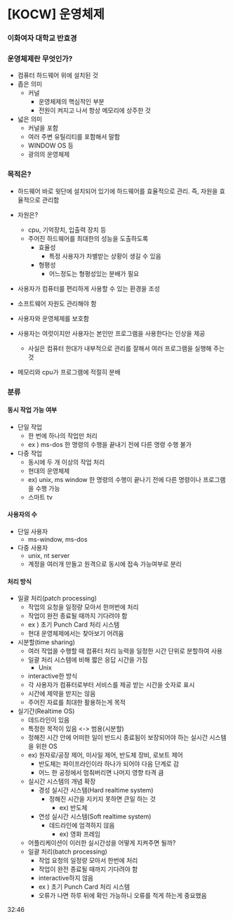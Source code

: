 # [KOCW] 운영체제

### 이화여자 대학교 반효경 

### 운영체제란 무엇인가?

- 컴퓨터 하드웨어 위에 설치된 것
- 좁은 의미
  - 커널
    - 운영체제의 핵심적인 부분
    - 전원이 켜지고 나서 항상 메모리에 상주한 것
- 넓은 의미
  - 커널을 포함
  - 여러 주변 유틸리티를 포함해서 말함
  - WINDOW OS 등
  - 광의의 운영체제

### 목적은?

- 하드웨어 바로 윗단에 설치되어 있기에 하드웨어를 효율적으로 관리. 즉, 자원을 효율적으로 관리함
- 자원은?
  - cpu, 기억장치, 입출력 장치 등
  - 주어진 하드웨어를 최대한의 성능을 도출하도록
    - 효율성
      - 특정 사용자가 차별받는 상황이 생길 수 있음
    - 형평성
      - 어느정도는 형평성있는 분배가 필요
- 사용자가 컴퓨터를 편리하게 사용할 수 있는 환경을 조성

- 소프트웨어 자원도 관리해야 함
- 사용자와 운영체제를 보호함
- 사용자는 여럿이지만 사용자는 본인만 프로그램을 사용한다는 인상을 제공
  - 사실은 컴퓨터 한대가 내부적으로 관리를 잘해서 여러 프로그램을 실행해 주는 것
- 메모리와 cpu가 프로그램에 적절히 분배

### 분류

#### 동시 작업 가능 여부

- 단일 작업
  - 한 번에 하나의 작업만 처리
  - ex ) ms-dos 한 명령의 수행을 끝내기 전에 다른 명령 수행 불가
- 다중 작업
  - 동시에 두 개 이상의 작업 처리
  - 현대의 운영체제
  - ex) unix, ms window 한 명령의 수행이 끝나기 전에 다른 명령이나 프로그램을 수행 가능
  - 스마트 tv

#### 사용자의 수

- 단일 사용자
  - ms-window, ms-dos
- 다중 사용자
  - unix, nt server
  - 계정을 여러개 만들고 원격으로 동시에 접속 가능여부로 분리

#### 처리 방식

- 일괄 처리(patch processing)
  - 작업의 요청을 일정량 모아서 한꺼번에 처리
  - 작업이 완전 종료될 때까지 기다려야 함
  - ex ) 초기 Punch Card 처리 시스템
  - 현대 운영체제에서는 찾아보기 어려움
- 시분할(time sharing)
  - 여러 작업을 수행할 때 컴퓨터 처리 능력을 일정한 시간 단위로 분할하여 사용
  - 일괄 처리 시스템에 비해 짧은 응답 시간을 가짐
    - Unix
  - interactive한 방식
  - 각 사용자가 컴퓨터로부터 서비스를 제공 받는 시간을 숫자로 표시
  - 시간에 제약을 받지는 않음
  - 주어진 자료를 최대한 활용하는게 목적
- 실기간(Realtime OS)
  - 데드라인이 있음
  - 특정한 목적이 있음 <-> 범용(시분할)
  - 정해진 시간 안에 어떠한 일이 반드시 종료됨이 보장되어야 하는 실시간 시스템을 위한 OS
  - ex) 원자로/공장 제어, 미사일 제어, 반도체 장비, 로보트 제어
    - 반도체는 파이프라인이라 하나가 되어야 다음 단계로 감
    - 어느 한 공정에서 멈춰버리면 나머지 영향 타격 큼
  - 실시간 시스템의 개념 확장
    - 경성 실시간 시스템(Hard realtime system)
      - 정해진 시간을 지키지 못하면 큰일 하는 것
        - ex) 반도체
    - 연성 실시간 시스템(Soft realtime system)
      - 데드라인에 엄격하지 않음
        - ex) 영화 프레임
  - 어플리케이션이 이러한 실시간성을 어떻게 지켜주면 될까?
  - 일괄 처리(batch processing)
    - 작업 요청의 일정량 모아서 한번에 처리
    - 작업이 완전 종료될 때까지 기다려야 함
    - interactive하지 않음
    - ex ) 초기 Punch Card 처리 시스템
    - 오류가 나면 하루 뒤에 확인 가능하니 오류를 적게 하는게 중요했음

32:46
